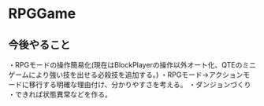 # RPGGame
## 今後やること
・RPGモードの操作簡易化(現在はBlockPlayerの操作以外オート化、QTEのミニゲームにより強い技を出せる必殺技を追加する。)
・RPGモード→アクションモードに移行する明確な理由付け、分かりやすさを考える。
・ダンジョンづくり
・できれば状態異常などを作る。
